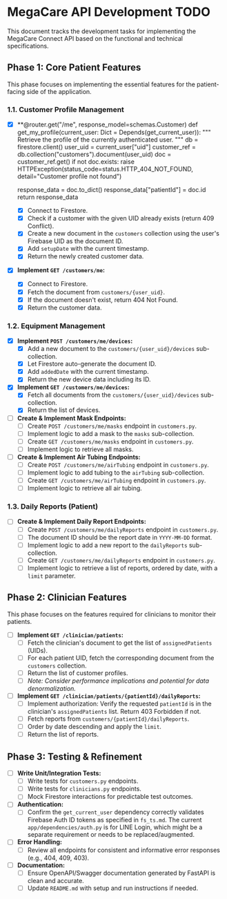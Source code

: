 # MegaCare API Development TODO

This document tracks the development tasks for implementing the MegaCare Connect API based on the functional and technical specifications.

## Phase 1: Core Patient Features

This phase focuses on implementing the essential features for the patient-facing side of the application.

### 1.1. Customer Profile Management
- [x] **@router.get("/me", response_model=schemas.Customer)
def get_my_profile(current_user: Dict = Depends(get_current_user)):
    """
    Retrieve the profile of the currently authenticated user.
    """
    db = firestore.client()
    user_uid = current_user["uid"]
    customer_ref = db.collection("customers").document(user_uid)
    doc = customer_ref.get()
    if not doc.exists:
        raise HTTPException(status_code=status.HTTP_404_NOT_FOUND, detail="Customer profile not found")

    response_data = doc.to_dict()
    response_data["patientId"] = doc.id
    return response_data

  - [x] Connect to Firestore.
  - [x] Check if a customer with the given UID already exists (return 409 Conflict).
  - [x] Create a new document in the `customers` collection using the user's Firebase UID as the document ID.
  - [x] Add `setupDate` with the current timestamp.
  - [x] Return the newly created customer data.
- [x] **Implement `GET /customers/me`:**
  - [x] Connect to Firestore.
  - [x] Fetch the document from `customers/{user_uid}`.
  - [x] If the document doesn't exist, return 404 Not Found.
  - [x] Return the customer data.

### 1.2. Equipment Management
- [x] **Implement `POST /customers/me/devices`:**
  - [x] Add a new document to the `customers/{user_uid}/devices` sub-collection.
  - [x] Let Firestore auto-generate the document ID.
  - [x] Add `addedDate` with the current timestamp.
  - [x] Return the new device data including its ID.
- [x] **Implement `GET /customers/me/devices`:**
  - [x] Fetch all documents from the `customers/{user_uid}/devices` sub-collection.
  - [x] Return the list of devices.
- [ ] **Create & Implement Mask Endpoints:**
  - [ ] Create `POST /customers/me/masks` endpoint in `customers.py`.
  - [ ] Implement logic to add a mask to the `masks` sub-collection.
  - [ ] Create `GET /customers/me/masks` endpoint in `customers.py`.
  - [ ] Implement logic to retrieve all masks.
- [ ] **Create & Implement Air Tubing Endpoints:**
  - [ ] Create `POST /customers/me/airTubing` endpoint in `customers.py`.
  - [ ] Implement logic to add tubing to the `airTubing` sub-collection.
  - [ ] Create `GET /customers/me/airTubing` endpoint in `customers.py`.
  - [ ] Implement logic to retrieve all air tubing.

### 1.3. Daily Reports (Patient)
- [ ] **Create & Implement Daily Report Endpoints:**
  - [ ] Create `POST /customers/me/dailyReports` endpoint in `customers.py`.
  - [ ] The document ID should be the report date in `YYYY-MM-DD` format.
  - [ ] Implement logic to add a new report to the `dailyReports` sub-collection.
  - [ ] Create `GET /customers/me/dailyReports` endpoint in `customers.py`.
  - [ ] Implement logic to retrieve a list of reports, ordered by date, with a `limit` parameter.

## Phase 2: Clinician Features

This phase focuses on the features required for clinicians to monitor their patients.

- [ ] **Implement `GET /clinician/patients`:**
  - [ ] Fetch the clinician's document to get the list of `assignedPatients` (UIDs).
  - [ ] For each patient UID, fetch the corresponding document from the `customers` collection.
  - [ ] Return the list of customer profiles.
  - [ ] *Note: Consider performance implications and potential for data denormalization.*
- [ ] **Implement `GET /clinician/patients/{patientId}/dailyReports`:**
  - [ ] Implement authorization: Verify the requested `patientId` is in the clinician's `assignedPatients` list. Return 403 Forbidden if not.
  - [ ] Fetch reports from `customers/{patientId}/dailyReports`.
  - [ ] Order by date descending and apply the `limit`.
  - [ ] Return the list of reports.

## Phase 3: Testing & Refinement

- [ ] **Write Unit/Integration Tests:**
  - [ ] Write tests for `customers.py` endpoints.
  - [ ] Write tests for `clinicians.py` endpoints.
  - [ ] Mock Firestore interactions for predictable test outcomes.
- [ ] **Authentication:**
  - [ ] Confirm the `get_current_user` dependency correctly validates Firebase Auth ID tokens as specified in `fs_ts.md`. The current `app/dependencies/auth.py` is for LINE Login, which might be a separate requirement or needs to be replaced/augmented.
- [ ] **Error Handling:**
  - [ ] Review all endpoints for consistent and informative error responses (e.g., 404, 409, 403).
- [ ] **Documentation:**
  - [ ] Ensure OpenAPI/Swagger documentation generated by FastAPI is clean and accurate.
  - [ ] Update `README.md` with setup and run instructions if needed.